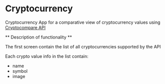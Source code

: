 # Cryptocurrency

Cryptocurrency
App for a comparative view of cryptocurrency values using [Cryptocompare API](https://min-api.cryptocompare.com/)

** Description of functionality **

The first screen contain the list of all cryptocurrencies supported by the API

Each crypto value info in the list contain:
* name
* symbol
* image
